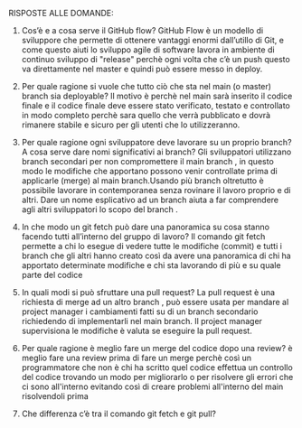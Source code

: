 RISPOSTE ALLE DOMANDE:
1) Cos’è e a cosa serve il GitHub flow?
GitHub Flow è un modello di sviluppore che permette di ottenere vantaggi enormi dall’utillo di Git, e come questo aiuti lo sviluppo agile di software  lavora in ambiente di continuo sviluppo di "release" perchè ogni volta che c’è un push questo va direttamente nel master e quindi può essere messo in deploy.

2) Per quale ragione si vuole che tutto ciò che sta nel main (o master) branch sia deployable?
Il motivo è perchè nel main sarà inserito il codice finale e il codice finale deve essere stato verificato, testato e controllato in modo completo perchè sara quello che verrà pubblicato e dovrà rimanere stabile e sicuro per gli utenti che lo utilizzeranno.

3) Per quale ragione ogni sviluppatore deve lavorare su un proprio branch? A cosa serve dare nomi significativi ai branch?
Gli sviluppatori utilizzano branch secondari per non compromettere il main branch , in questo modo le modifiche che apportano possono venir controllate prima di applicarle (merge)  al main branch.Usando più branch oltretutto è possibile lavorare in contemporanea senza rovinare il lavoro proprio e di altri. Dare un nome esplicativo ad un branch aiuta a far comprendere agli altri sviluppatori lo scopo del branch . 


4) In che modo un git fetch può dare una panoramica su cosa stanno facendo tutti all’interno del gruppo di lavoro?
Il comando git fetch permette a chi lo esegue di vedere tutte le modifiche (commit) e tutti i branch che gli altri hanno creato così da avere una panoramica di chi ha apportato determinate modifiche e chi sta lavorando di più e su quale parte del codice

5) In quali modi si può sfruttare una pull request?
La pull request è una richiesta di merge ad un altro branch , può essere usata per mandare al project manager i cambiamenti fatti su di un branch secondario richiedendo di implementarli nel main branch. Il project manager supervisiona le modifiche è valuta se eseguire la pull request.

6) Per quale ragione è meglio fare un merge del codice dopo una review?
è meglio fare una review prima di fare un merge perchè così un programmatore che non è chi ha scritto quel codice effettua un controllo del codice trovando un modo per migliorarlo o per risolvere gli errori che ci sono all'interno evitando così di creare problemi all'interno del main risolvendoli prima

7) Che differenza c’è tra il comando git fetch e git pull?
